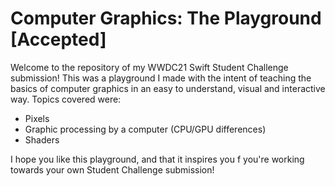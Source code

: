 #  Computer Graphics: The Playground [Accepted] #

Welcome to the repository of my WWDC21 Swift Student Challenge submission! This was a playground I made with the intent of teaching the basics of computer graphics in an easy to understand, visual and interactive way. Topics covered were:

- Pixels
- Graphic processing by a computer (CPU/GPU differences)
- Shaders

I hope you like this playground, and that it inspires you f you're working towards your own Student Challenge submission!